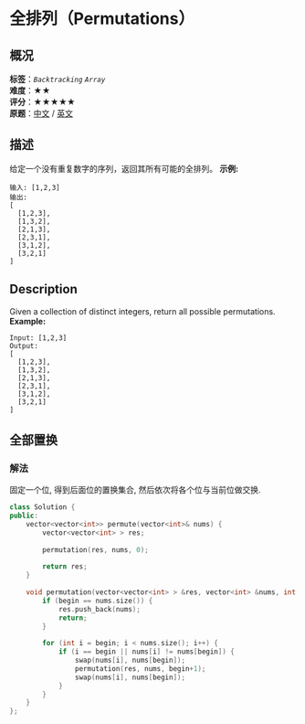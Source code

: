 # 全排列（Permutations）
## 概况
**标签**：*`Backtracking`*  *`Array`*<br>
**难度**：★★<br>
**评分**：★★★★★<br>
**原题**：[中文](https://leetcode-cn.com/problems/permutations) / [英文](https://leetcode.com/problems/permutations)
## 描述
给定一个没有重复数字的序列，返回其所有可能的全排列。
**示例:**
```
输入: [1,2,3]
输出:
[
  [1,2,3],
  [1,3,2],
  [2,1,3],
  [2,3,1],
  [3,1,2],
  [3,2,1]
]
```
## Description
Given a collection of distinct integers, return all possible permutations.
**Example:**
```
Input: [1,2,3]
Output:
[
  [1,2,3],
  [1,3,2],
  [2,1,3],
  [2,3,1],
  [3,1,2],
  [3,2,1]
]
```
## 全部置换
### 解法
固定一个位, 得到后面位的置换集合, 然后依次将各个位与当前位做交换.
```c++
class Solution {
public:
    vector<vector<int>> permute(vector<int>& nums) {
        vector<vector<int> > res;
        
        permutation(res, nums, 0);
        
        return res;
    }
    
    void permutation(vector<vector<int> > &res, vector<int> &nums, int begin) {
        if (begin == nums.size()) {
            res.push_back(nums);
            return;
        }
        
        for (int i = begin; i < nums.size(); i++) {
            if (i == begin || nums[i] != nums[begin]) {
                swap(nums[i], nums[begin]);
                permutation(res, nums, begin+1);
                swap(nums[i], nums[begin]);
            }
        }
    }
};
```
